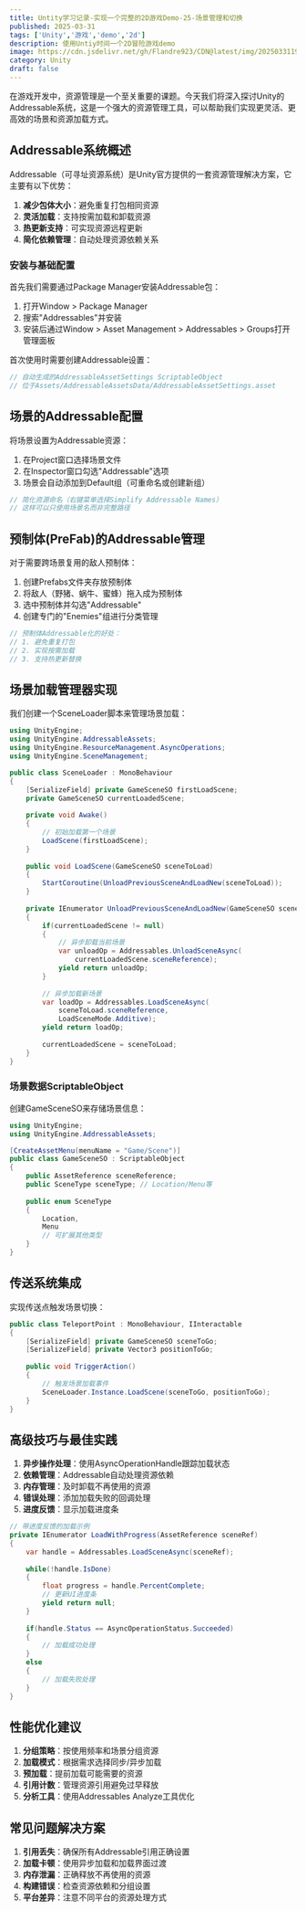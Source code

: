 ```yaml
---
title: Untity学习记录-实现一个完整的2D游戏Demo-25-场景管理和切换
published: 2025-03-31
tags: ['Unity','游戏','demo','2d']
description: 使用Untiy时间一个2D冒险游戏demo
image: https://cdn.jsdelivr.net/gh/Flandre923/CDN@latest/img/20250331195820.png
category: Unity
draft: false
---
```

在游戏开发中，资源管理是一个至关重要的课题。今天我们将深入探讨Unity的Addressable系统，这是一个强大的资源管理工具，可以帮助我们实现更灵活、更高效的场景和资源加载方式。

## Addressable系统概述

Addressable（可寻址资源系统）是Unity官方提供的一套资源管理解决方案，它主要有以下优势：

1. **减少包体大小**：避免重复打包相同资源
2. **灵活加载**：支持按需加载和卸载资源
3. **热更新支持**：可实现资源远程更新
4. **简化依赖管理**：自动处理资源依赖关系

### 安装与基础配置

首先我们需要通过Package Manager安装Addressable包：

1. 打开Window \> Package Manager
2. 搜索"Addressables"并安装
3. 安装后通过Window \> Asset Management \> Addressables \> Groups打开管理面板

首次使用时需要创建Addressable设置：

```csharp
// 自动生成的AddressableAssetSettings ScriptableObject
// 位于Assets/AddressableAssetsData/AddressableAssetSettings.asset
```

## 场景的Addressable配置

将场景设置为Addressable资源：

1. 在Project窗口选择场景文件
2. 在Inspector窗口勾选"Addressable"选项
3. 场景会自动添加到Default组（可重命名或创建新组）

```csharp
// 简化资源命名（右键菜单选择Simplify Addressable Names）
// 这样可以只使用场景名而非完整路径
```

## 预制体(PreFab)的Addressable管理

对于需要跨场景复用的敌人预制体：

1. 创建Prefabs文件夹存放预制体
2. 将敌人（野猪、蜗牛、蜜蜂）拖入成为预制体
3. 选中预制体并勾选"Addressable"
4. 创建专门的"Enemies"组进行分类管理

```csharp
// 预制体Addressable化的好处：
// 1. 避免重复打包
// 2. 实现按需加载
// 3. 支持热更新替换
```

## 场景加载管理器实现

我们创建一个SceneLoader脚本来管理场景加载：

```csharp
using UnityEngine;
using UnityEngine.AddressableAssets;
using UnityEngine.ResourceManagement.AsyncOperations;
using UnityEngine.SceneManagement;

public class SceneLoader : MonoBehaviour
{
    [SerializeField] private GameSceneSO firstLoadScene;
    private GameSceneSO currentLoadedScene;
  
    private void Awake()
    {
        // 初始加载第一个场景
        LoadScene(firstLoadScene);
    }
  
    public void LoadScene(GameSceneSO sceneToLoad)
    {
        StartCoroutine(UnloadPreviousSceneAndLoadNew(sceneToLoad));
    }
  
    private IEnumerator UnloadPreviousSceneAndLoadNew(GameSceneSO sceneToLoad)
    {
        if(currentLoadedScene != null)
        {
            // 异步卸载当前场景
            var unloadOp = Addressables.UnloadSceneAsync(
                currentLoadedScene.sceneReference);
            yield return unloadOp;
        }
    
        // 异步加载新场景
        var loadOp = Addressables.LoadSceneAsync(
            sceneToLoad.sceneReference, 
            LoadSceneMode.Additive);
        yield return loadOp;
    
        currentLoadedScene = sceneToLoad;
    }
}
```

### 场景数据ScriptableObject

创建GameSceneSO来存储场景信息：

```csharp
using UnityEngine;
using UnityEngine.AddressableAssets;

[CreateAssetMenu(menuName = "Game/Scene")]
public class GameSceneSO : ScriptableObject
{
    public AssetReference sceneReference;
    public SceneType sceneType; // Location/Menu等
  
    public enum SceneType
    {
        Location,
        Menu
        // 可扩展其他类型
    }
}
```

## 传送系统集成

实现传送点触发场景切换：

```csharp
public class TeleportPoint : MonoBehaviour, IInteractable
{
    [SerializeField] private GameSceneSO sceneToGo;
    [SerializeField] private Vector3 positionToGo;
  
    public void TriggerAction()
    {
        // 触发场景加载事件
        SceneLoader.Instance.LoadScene(sceneToGo, positionToGo);
    }
}
```

## 高级技巧与最佳实践

1. **异步操作处理**：使用AsyncOperationHandle跟踪加载状态
2. **依赖管理**：Addressable自动处理资源依赖
3. **内存管理**：及时卸载不再使用的资源
4. **错误处理**：添加加载失败的回调处理
5. **进度反馈**：显示加载进度条

```csharp
// 带进度反馈的加载示例
private IEnumerator LoadWithProgress(AssetReference sceneRef)
{
    var handle = Addressables.LoadSceneAsync(sceneRef);
  
    while(!handle.IsDone)
    {
        float progress = handle.PercentComplete;
        // 更新UI进度条
        yield return null;
    }
  
    if(handle.Status == AsyncOperationStatus.Succeeded)
    {
        // 加载成功处理
    }
    else
    {
        // 加载失败处理
    }
}
```

## 性能优化建议

1. **分组策略**：按使用频率和场景分组资源
2. **加载模式**：根据需求选择同步/异步加载
3. **预加载**：提前加载可能需要的资源
4. **引用计数**：管理资源引用避免过早释放
5. **分析工具**：使用Addressables Analyze工具优化

## 常见问题解决方案

1. **引用丢失**：确保所有Addressable引用正确设置
2. **加载卡顿**：使用异步加载和加载界面过渡
3. **内存泄漏**：正确释放不再使用的资源
4. **构建错误**：检查资源依赖和分组设置
5. **平台差异**：注意不同平台的资源处理方式
